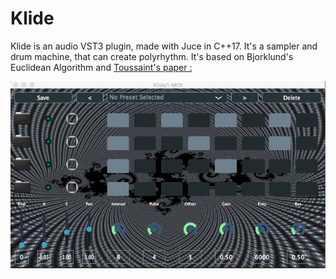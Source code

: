 # Klide

Klide is an audio VST3 plugin, made with Juce in C++17.
It's a sampler and drum machine, that can create polyrhythm.
It's based on Bjorklund's Euclidean Algorithm and [Toussaint's paper : ](http://cgm.cs.mcgill.ca/~godfried/publications/banff.pdf)

![Pugin GUI](./Source/images/KlideGUI.png)

